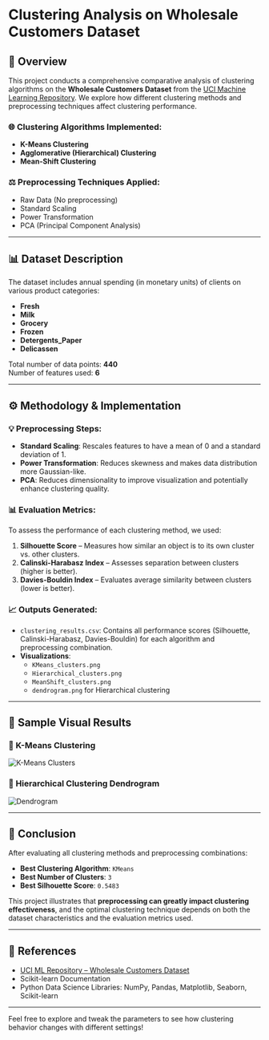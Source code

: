 # Clustering Analysis on Wholesale Customers Dataset

## 📅 Overview
This project conducts a comprehensive comparative analysis of clustering algorithms on the **Wholesale Customers Dataset** from the [UCI Machine Learning Repository](https://archive.ics.uci.edu/ml/machine-learning-databases/00292/Wholesale%20customers%20data.csv). We explore how different clustering methods and preprocessing techniques affect clustering performance.

### 🌐 Clustering Algorithms Implemented:
- **K-Means Clustering**
- **Agglomerative (Hierarchical) Clustering**
- **Mean-Shift Clustering**

### ⚖️ Preprocessing Techniques Applied:
- Raw Data (No preprocessing)
- Standard Scaling
- Power Transformation
- PCA (Principal Component Analysis)

---

## 📊 Dataset Description
The dataset includes annual spending (in monetary units) of clients on various product categories:
- **Fresh**
- **Milk**
- **Grocery**
- **Frozen**
- **Detergents_Paper**
- **Delicassen**

Total number of data points: **440**  
Number of features used: **6**

---

## ⚙️ Methodology & Implementation

### 💡 Preprocessing Steps:
- **Standard Scaling**: Rescales features to have a mean of 0 and a standard deviation of 1.
- **Power Transformation**: Reduces skewness and makes data distribution more Gaussian-like.
- **PCA**: Reduces dimensionality to improve visualization and potentially enhance clustering quality.

### 📊 Evaluation Metrics:
To assess the performance of each clustering method, we used:

1. **Silhouette Score** – Measures how similar an object is to its own cluster vs. other clusters.
2. **Calinski-Harabasz Index** – Assesses separation between clusters (higher is better).
3. **Davies-Bouldin Index** – Evaluates average similarity between clusters (lower is better).

### 📈 Outputs Generated:

- `clustering_results.csv`: Contains all performance scores (Silhouette, Calinski-Harabasz, Davies-Bouldin) for each algorithm and preprocessing combination.
- **Visualizations**:
  - `KMeans_clusters.png`
  - `Hierarchical_clusters.png`
  - `MeanShift_clusters.png`
  - `dendrogram.png` for Hierarchical clustering

---

## 🔄 Sample Visual Results

### 📅 K-Means Clustering
![K-Means Clusters](https://github.com/user-attachments/assets/545fac4a-9686-4f20-b954-ec9185f344c0)

### 📅 Hierarchical Clustering Dendrogram
![Dendrogram](https://github.com/user-attachments/assets/bc4fa015-6dc9-43d0-9b2f-a1655a8b17d7)

---

## 🚀 Conclusion

After evaluating all clustering methods and preprocessing combinations:

- **Best Clustering Algorithm**: `KMeans`
- **Best Number of Clusters**: `3`
- **Best Silhouette Score**: `0.5483`

This project illustrates that **preprocessing can greatly impact clustering effectiveness**, and the optimal clustering technique depends on both the dataset characteristics and the evaluation metrics used.

---

## 📖 References
- [UCI ML Repository – Wholesale Customers Dataset](https://archive.ics.uci.edu/ml/datasets/Wholesale+customers)
- Scikit-learn Documentation
- Python Data Science Libraries: NumPy, Pandas, Matplotlib, Seaborn, Scikit-learn

---

Feel free to explore and tweak the parameters to see how clustering behavior changes with different settings!

